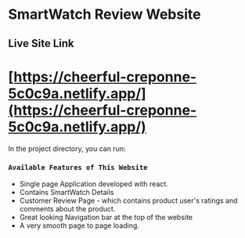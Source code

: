 # SmartWatch Review Website



## Live Site Link

# [https://cheerful-creponne-5c0c9a.netlify.app/](https://cheerful-creponne-5c0c9a.netlify.app/)

In the project directory, you can run:

### `Available Features of This Website`
* Single page Application developed with react.
* Contains SmartWatch Details
* Customer Review Page - which contains product user's ratings and comments about the product.
* Great looking Navigation bar at the top of the website
* A very smooth page to page loading.





